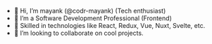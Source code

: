 - 👋 Hi, I’m mayank (@codr-mayank) (Tech enthusiast)
- 👀 I’m a Software Development Professional (Frontend)
- 🌱 Skilled in technologies like React, Redux, Vue, Nuxt, Svelte, etc.
- 💞️ I’m looking to collaborate on cool projects.

<!---
codr-mayank/codr-mayank is a ✨ special ✨ repository because its `README.md` (this file) appears on your GitHub profile.
You can click the Preview link to take a look at your changes.
--->
